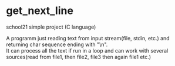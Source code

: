 # get_next_line
school21 simple project (C language)
 
A programm just reading text from input stream(file, stdin, etc.) and returning char sequence ending with "\n".  
It can process all the text if run in a loop and can work with several sources(read from file1, then file2, file3 then again file1 etc.)  

